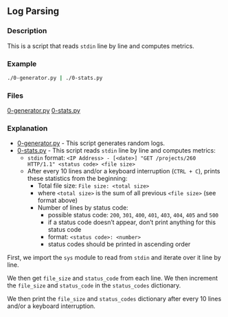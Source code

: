 ## Log Parsing

### Description
This is a script that reads `stdin` line by line and computes metrics.

### Example
```bash
./0-generator.py | ./0-stats.py 

```

### Files
[0-generator.py](0-generator.py)
[0-stats.py](0-stats.py)

### Explanation
* [0-generator.py](0-generator.py) - This script generates random logs.
* [0-stats.py](0-stats.py) - This script reads `stdin` line by line and computes metrics:
  * `stdin` format: `<IP Address> - [<date>] "GET /projects/260 HTTP/1.1" <status code> <file size>`
  * After every 10 lines and/or a keyboard interruption (`CTRL + C`), prints these statistics from the beginning:
    * Total file size: `File size: <total size>`
    * where `<total size>` is the sum of all previous `<file size>` (see format above)
    * Number of lines by status code:
      * possible status code: `200`, `301`, `400`, `401`, `403`, `404`, `405` and `500`
      * if a status code doesn’t appear, don’t print anything for this status code
      * format: `<status code>: <number>`
      * status codes should be printed in ascending order

First, we import the `sys` module to read from `stdin` and iterate over it line by line.

We then get `file_size` and `status_code` from each line. We then increment the `file_size` and `status_code` in the `status_codes` dictionary.

We then print the `file_size` and `status_codes` dictionary after every 10 lines and/or a keyboard interruption.